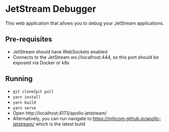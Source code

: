# JetStream Debugger

This web application that allows you to debug your JetStream applications.

## Pre-requisites

- JetStream should have WebSockets enabled
- Connects to the JetStream ws://localhost:444, so this port should be exposed via Docker or k8s

## Running

- `git clone`/`git pull`
- `yarn install`
- `yarn build`
- `yarn serve`
- Open http://localhost:4173/apollo-jetstream/
- Alternatively, you can run navigate to https://mihcom.github.io/apollo-jetstream/ which is the latest build
